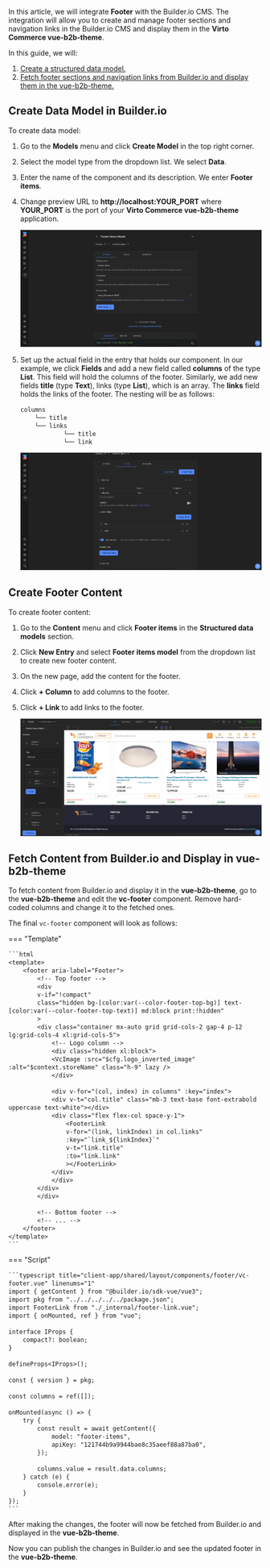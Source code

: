 In this article, we will integrate **Footer** with the Builder.io CMS. The integration will allow you to create and manage footer sections and navigation links in the Builder.io CMS and display them in the **Virto Commerce vue-b2b-theme**.

In this guide, we will:

1. [Create a structured data model.](footer-integration.md#create-data-model-in-builderio)
1. [Fetch footer sections and navigation links from Builder.io and display them in the vue-b2b-theme.](footer-integration.md#fetch-content-from-builderio-and-display-in-vue-b2b-theme)

## Create Data Model in Builder.io

To create data model:

1. Go to the **Models** menu and click **Create Model** in the top right corner. 
1. Select the model type from the dropdown list. We select **Data**. 
1. Enter the name of the component and its description. We enter **Footer items**.
1. Change preview URL to **http://localhost:YOUR_PORT** where **YOUR_PORT** is the port of your **Virto Commerce vue-b2b-theme** application.

    ![Create Footer Model](media/create-footer-model.png)

1. Set up the actual field in the entry that holds our component. In our example, we click **Fields** and add a new field called **columns** of the type **List**. This field will hold the columns of the footer. Similarly, we add new fields **title** (type **Text**), links (type **List**), which is an array. The **links** field holds the links of the footer. The nesting will be as follows:

    ```text
    columns
        └── title
        └── links
                └── title
                └── link
    ```

    ![Add Footer Columns](media/add-footer-columns-builder.png)

## Create Footer Content

To create footer content:

1. Go to the **Content** menu and click **Footer items** in the **Structured data models** section. 
1. Click **New Entry** and select **Footer items model** from the dropdown list to create new footer content. 
1. On the new page, add the content for the footer.
1. Click **+ Column** to add columns to the footer. 
1. Click **+ Link** to add links to the footer.

    ![Footer Block](media/footer-block-builder.png)

## Fetch Content from Builder.io and Display in vue-b2b-theme

To fetch content from Builder.io and display it in the **vue-b2b-theme**, go to the **vue-b2b-theme** and edit the **vc-footer** component. Remove hard-coded columns and change it to the fetched ones.

The final `vc-footer` component will look as follows:

=== "Template"

    ```html
    <template>
        <footer aria-label="Footer">
            <!-- Top footer -->
            <div
            v-if="!compact"
            class="hidden bg-[color:var(--color-footer-top-bg)] text-[color:var(--color-footer-top-text)] md:block print:!hidden"
            >
            <div class="container mx-auto grid grid-cols-2 gap-4 p-12 lg:grid-cols-4 xl:grid-cols-5">
                <!-- Logo column -->
                <div class="hidden xl:block">
                <VcImage :src="$cfg.logo_inverted_image" :alt="$context.storeName" class="h-9" lazy />
                </div>

                <div v-for="(col, index) in columns" :key="index">
                <div v-t="col.title" class="mb-3 text-base font-extrabold uppercase text-white"></div>
                <div class="flex flex-col space-y-1">
                    <FooterLink
                    v-for="(link, linkIndex) in col.links"
                    :key="`link_${linkIndex}`"
                    v-t="link.title"
                    :to="link.link"
                    ></FooterLink>
                </div>
                </div>
            </div>
            </div>

            <!-- Bottom footer -->
            <!-- ... -->
        </footer>
    </template>
    ```

=== "Script"

    ```typescript title="client-app/shared/layout/components/footer/vc-footer.vue" linenums="1"
    import { getContent } from "@builder.io/sdk-vue/vue3";
    import pkg from "../../../../../package.json";
    import FooterLink from "./_internal/footer-link.vue";
    import { onMounted, ref } from "vue";

    interface IProps {
        compact?: boolean;
    }

    defineProps<IProps>();

    const { version } = pkg;

    const columns = ref([]);

    onMounted(async () => {
        try {
            const result = await getContent({
                model: "footer-items",
                apiKey: "121744b9a9944bae8c35aeef88a87ba0",
            });

            columns.value = result.data.columns;
        } catch (e) {
            console.error(e);
        }
    });
    ```

After making the changes, the footer will now be fetched from Builder.io and displayed in the **vue-b2b-theme**.

Now you can publish the changes in Builder.io and see the updated footer in the **vue-b2b-theme**.
